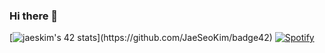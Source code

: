 ### Hi there 👋

<!--
**m0hs1ne/m0hs1ne** is a ✨ _special_ ✨ repository because its `README.md` (this file) appears on your GitHub profile.

Here are some ideas to get you started:

- 🔭 I’m currently working on ...
- 🌱 I’m currently learning ...
- 👯 I’m looking to collaborate on ...
- 🤔 I’m looking for help with ...
- 💬 Ask me about ...
- 📫 How to reach me: ...
- 😄 Pronouns: ...
- ⚡ Fun fact: ...
-->
[![jaeskim's 42 stats](https://badge42.herokuapp.com/api/stats/mel-hada?)](https://github.com/JaeSeoKim/badge42)
[![Spotify](https://31wgxkahtwpfmyhcl2moui5azrbm.vercel.app/api/spotify)](https://open.spotify.com/user/31wgxkahtwpfmyhcl2moui5azrbm)
